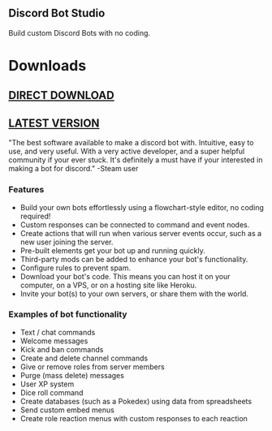 ## Discord Bot Studio

Build custom Discord Bots with no coding.

# Downloads
## [DIRECT DOWNLOAD](https://github.com/discordbotstudios/discordbotstudio/releases/download/Release/DBSUpdater.exe)
## [LATEST VERSION](https://github.com/discordbotstudios/discordbotstudio/releases/tag/Release)

"The best software available to make a discord bot with. Intuitive, easy to use, and very useful. With a very active developer, and a super helpful community if your ever stuck. It's definitely a must have if your interested in making a bot for discord." -Steam user

### Features

* Build your own bots effortlessly using a flowchart-style editor, no coding required!
* Custom responses can be connected to command and event nodes.
* Create actions that will run when various server events occur, such as a new user joining the server.
* Pre-built elements get your bot up and running quickly.
* Third-party mods can be added to enhance your bot's functionality.
* Configure rules to prevent spam.
* Download your bot's code. This means you can host it on your computer, on a VPS, or on a hosting site like Heroku.
* Invite your bot(s) to your own servers, or share them with the world.

### Examples of bot functionality

* Text / chat commands
* Welcome messages
* Kick and ban commands
* Create and delete channel commands
* Give or remove roles from server members
* Purge (mass delete) messages
* User XP system
* Dice roll command
* Create databases (such as a Pokedex) using data from spreadsheets
* Send custom embed menus
* Create role reaction menus with custom responses to each reaction
